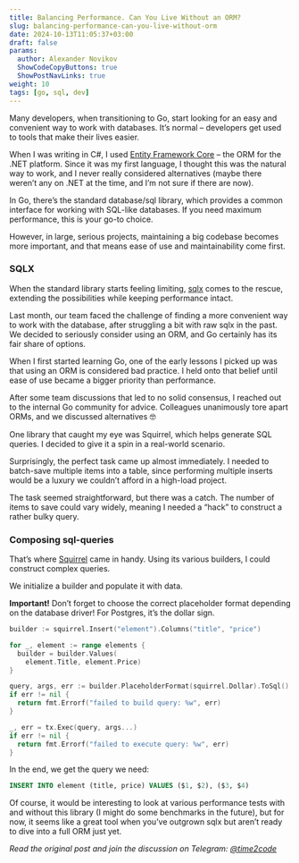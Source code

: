 ```yaml
---
title: Balancing Performance. Can You Live Without an ORM? 
slug: balancing-performance-can-you-live-without-orm                 
date: 2024-10-13T11:05:37+03:00
draft: false                                  
params:
  author: Alexander Novikov                  
  ShowCodeCopyButtons: true
  ShowPostNavLinks: true                
weight: 10
tags: [go, sql, dev]                                         
---
```


Many developers, when transitioning to Go, start looking for an easy and convenient way to work with databases. It’s normal – developers get used to tools that make their lives easier.

When I was writing in C#, I used [Entity Framework Core](https://github.com/dotnet/efcore) – the ORM for the .NET platform. Since it was my first language, I thought this was the natural way to work, and I never really considered alternatives (maybe there weren’t any on .NET at the time, and I’m not sure if there are now).

In Go, there’s the standard database/sql library, which provides a common interface for working with SQL-like databases. If you need maximum performance, this is your go-to choice.

However, in large, serious projects, maintaining a big codebase becomes more important, and that means ease of use and maintainability come first.

### SQLX

When the standard library starts feeling limiting, [sqlx](https://github.com/jmoiron/sqlx) comes to the rescue, extending the possibilities while keeping performance intact.

Last month, our team faced the challenge of finding a more convenient way to work with the database, after struggling a bit with raw sqlx in the past. We decided to seriously consider using an ORM, and Go certainly has its fair share of options.

When I first started learning Go, one of the early lessons I picked up was that using an ORM is considered bad practice. I held onto that belief until ease of use became a bigger priority than performance.

After some team discussions that led to no solid consensus, I reached out to the internal Go community for advice. Colleagues unanimously tore apart ORMs, and we discussed alternatives 🤓

One library that caught my eye was Squirrel, which helps generate SQL queries. I decided to give it a spin in a real-world scenario.

Surprisingly, the perfect task came up almost immediately. I needed to batch-save multiple items into a table, since performing multiple inserts would be a luxury we couldn’t afford in a high-load project.

The task seemed straightforward, but there was a catch. The number of items to save could vary widely, meaning I needed a “hack” to construct a rather bulky query.

### Composing sql-queries

That’s where [Squirrel](https://github.com/Masterminds/squirrel) came in handy. Using its various builders, I could construct complex queries.

We initialize a builder and populate it with data.

**Important!** Don’t forget to choose the correct placeholder format depending on the database driver! For Postgres, it’s the dollar sign.

~~~go
builder := squirrel.Insert("element").Columns("title", "price")

for _, element := range elements {
  builder = builder.Values(
    element.Title, element.Price)
}

query, args, err := builder.PlaceholderFormat(squirrel.Dollar).ToSql()
if err != nil {
  return fmt.Errorf("failed to build query: %w", err)
}

_, err = tx.Exec(query, args...)
if err != nil {
  return fmt.Errorf("failed to execute query: %w", err)
}
~~~

In the end, we get the query we need:

~~~sql
INSERT INTO element (title, price) VALUES ($1, $2), ($3, $4)
~~~

Of course, it would be interesting to look at various performance tests with and without this library (I might do some benchmarks in the future), but for now, it seems like a great tool when you’ve outgrown sqlx but aren’t ready to dive into a full ORM just yet.

*Read the original post and join the discussion on Telegram: [@time2code](https://t.me/time2code/307)*